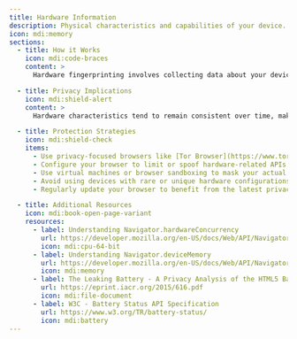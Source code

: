 ```yaml
---
title: Hardware Information
description: Physical characteristics and capabilities of your device.
icon: mdi:memory
sections:
  - title: How it Works
    icon: mdi:code-braces
    content: >
      Hardware fingerprinting involves collecting data about your device's physical components using web APIs. This includes CPU architecture, number of logical processors (accessible via `navigator.hardwareConcurrency`), approximate device memory (`navigator.deviceMemory`), graphics capabilities (via WebGL), and battery status (via the Battery Status API). By combining this information, trackers can create a unique profile of your hardware setup. Some of these APIs, like the Battery Status API, have been deprecated or restricted in modern browsers due to privacy concerns, but other methods can still reveal hardware details.

  - title: Privacy Implications
    icon: mdi:shield-alert
    content: >
      Hardware characteristics tend to remain consistent over time, making hardware fingerprinting a reliable method for persistent tracking. Since these attributes are less likely to change compared to software configurations, they can uniquely identify devices even when users clear cookies, use private browsing modes, or change their IP address. This persistent identification poses significant privacy risks, as it allows for long-term tracking without the user's consent.

  - title: Protection Strategies
    icon: mdi:shield-check
    items:
      - Use privacy-focused browsers like [Tor Browser](https://www.torproject.org/), which restricts access to hardware identifiers.
      - Configure your browser to limit or spoof hardware-related APIs. Extensions like [CanvasBlocker](https://addons.mozilla.org/en-US/firefox/addon/canvasblocker/) can help.
      - Use virtual machines or browser sandboxing to mask your actual hardware details.
      - Avoid using devices with rare or unique hardware configurations; using common hardware can help you blend in.
      - Regularly update your browser to benefit from the latest privacy protections.

  - title: Additional Resources
    icon: mdi:book-open-page-variant
    resources:
      - label: Understanding Navigator.hardwareConcurrency
        url: https://developer.mozilla.org/en-US/docs/Web/API/Navigator/hardwareConcurrency
        icon: mdi:cpu-64-bit
      - label: Understanding Navigator.deviceMemory
        url: https://developer.mozilla.org/en-US/docs/Web/API/Navigator/deviceMemory
        icon: mdi:memory
      - label: The Leaking Battery - A Privacy Analysis of the HTML5 Battery Status API
        url: https://eprint.iacr.org/2015/616.pdf
        icon: mdi:file-document
      - label: W3C - Battery Status API Specification
        url: https://www.w3.org/TR/battery-status/
        icon: mdi:battery
---
```

